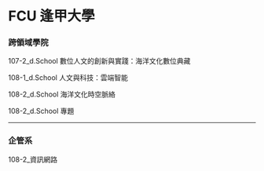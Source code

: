 # FCU 逢甲大學

### 跨領域學院

107-2_d.School 數位人文的創新與實踐：海洋文化數位典藏

108-1_d.School 人文與科技：雲端智能

108-2_d.School 海洋文化時空脈絡

108-2_d.School 專題

---
### 企管系

108-2_資訊網路
